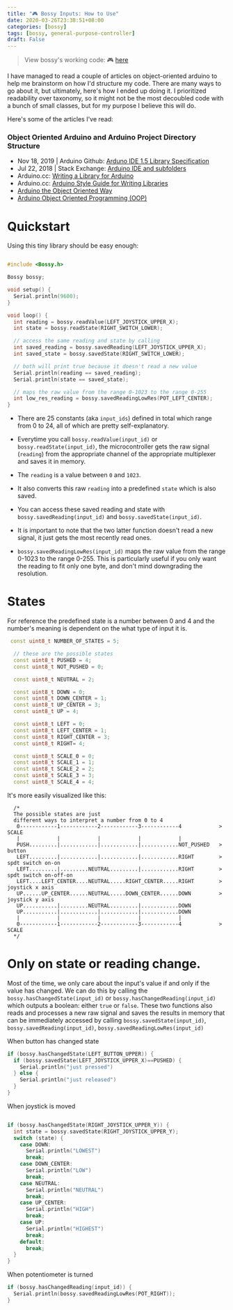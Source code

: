 ```yaml
---
title: "🎮 Bossy Inputs: How to Use"
date: 2020-03-26T23:38:51+08:00
categories: [bossy]
tags: [bossy, general-purpose-controller]
draft: False
---
```


> View bossy's working code: 🎮 [here](https://github.com/mithi/bossy)

I have managed to read a couple of articles on object-oriented arduino to help me brainstorm on
how I'd structure my code. There are many ways to go about it, but ultimately, here's
how I ended up doing it. I prioritized readability over taxonomy, so it might not be
the most decoubled code with a bunch of small classes, but for my purpose I believe this will do.

Here's some of the articles I've read:

### Object Oriented Arduino and Arduino Project Directory Structure
- Nov 18, 2019 | Arduino Github: [Arduno IDE 1.5 Library Specification](https://github.com/arduino/Arduino/wiki/Arduino-IDE-1.5%3a-Library-specification)
- Jul 22, 2018 | Stack Exchange: [Arduino IDE and subfolders](https://arduino.stackexchange.com/questions/54651/arduino-ide-and-subfolders)
- Arduino.cc: [Writing a Library for Arduino](https://www.arduino.cc/en/Hacking/libraryTutorial)
- Arduino.cc: [Arduino Style Guide for Writing Libraries](https://www.arduino.cc/en/Reference/APIStyleGuide)
- [Arduino the Object Oriented Way](http://paulmurraycbr.github.io/ArduinoTheOOWay.html)
- [Arduino Object Oriented Programming (OOP)](https://roboticsbackend.com/arduino-object-oriented-programming-oop/)

# Quickstart

Using this tiny library should be easy enough:

```c++

#include <Bossy.h>

Bossy bossy;

void setup() {
  Serial.println(9600);
}

void loop() {
  int reading = bossy.readValue(LEFT_JOYSTICK_UPPER_X);
  int state = bossy.readState(RIGHT_SWITCH_LOWER);

  // access the same reading and state by calling
  int saved_reading = bossy.savedReading(LEFT_JOYSTICK_UPPER_X);
  int saved_state = bossy.savedState(RIGHT_SWITCH_LOWER);

  // both will print true because it doesn't read a new value
  Serial.println(reading == saved_reading);
  Serial.println(state == saved_state);

  // maps the raw value from the range 0-1023 to the range 0-255
  int low_res_reading = bossy.savedReadingLowRes(POT_LEFT_CENTER);
}

```

- There are 25 constants (aka `input_ids`) defined in total which range from 0 to 24, all of which are pretty self-explanatory.

- Everytime you call `bossy.readValue(input_id)` or `bossy.readState(input_id)`, the microcontroller gets the raw signal (`reading`) from
the appropriate channel of the appropriate multiplexer and saves it in memory.

- The `reading` is a value between `0` and `1023`.

- It also converts this raw `reading` into a predefined `state` which is also saved.

- You can access these saved reading and state with `bossy.savedReading(input_id)` and `bossy.savedState(input_id)`.

- It is important to note that the two latter function doesn't read a new signal,
it just gets the most recently read ones.

- `bossy.savedReadingLowRes(input_id)` maps the raw value from the range 0-1023 to the range 0-255. This is particularly useful
if you only want the reading to fit only one byte, and don't mind downgrading the resolution.

# States

For reference the predefined state is a number between 0 and 4 and the number's meaning is dependent on
the what type of input it is.

```c++
 const uint8_t NUMBER_OF_STATES = 5;

  // these are the possible states
  const uint8_t PUSHED = 4;
  const uint8_t NOT_PUSHED = 0;

  const uint8_t NEUTRAL = 2;

  const uint8_t DOWN = 0;
  const uint8_t DOWN_CENTER = 1;
  const uint8_t UP_CENTER = 3;
  const uint8_t UP = 4;

  const uint8_t LEFT = 0;
  const uint8_t LEFT_CENTER = 1;
  const uint8_t RIGHT_CENTER = 3;
  const uint8_t RIGHT= 4;

  const uint8_t SCALE_0 = 0;
  const uint8_t SCALE_1 = 1;
  const uint8_t SCALE_2 = 2;
  const uint8_t SCALE_3 = 3;
  const uint8_t SCALE_4 = 4;
```

It's more easily visualized like this:
```
  /*
  The possible states are just
  different ways to interpret a number from 0 to 4
   0------------1------------2------------3------------4            > SCALE
   |            |            |            |            |
   PUSH.........|............|............|............NOT_PUSHED   > button
   LEFT.........|............|............|............RIGHT        > spdt switch on-on
   LEFT.........|.........NEUTRAL.........|............RIGHT        > spdt switch on-off-on
   LEFT....LEFT_CENTER....NEUTRAL.....RIGHT_CENTER.....RIGHT        > joystick x axis
   UP......UP_CENTER......NEUTRAL.....DOWN_CENTER......DOWN         > joystick y axis
   UP...........|.........NEUTRAL.........|............DOWN
   UP...........|............|............|............DOWN
   |            |            |            |            |
   0------------1------------2------------3------------4            > SCALE
  */

```

# Only on state or reading change.

Most of the time, we only care about the input's value if and only if
the value has changed. We can do this by calling the `bossy.hasChangedState(input_id)` or `bossy.hasChangedReading(input_id)`
which outputs a boolean: either `true` or `false`. These two functions also reads and processes a new raw signal
and saves the results in memory that can be immediately accessed by calling `bossy.savedState(input_id)`,
`bossy.savedReading(input_id)`, `bossy.savedReadingLowRes(input_id)`

When button has changed state
```c++
if (bossy.hasChangedState(LEFT_BUTTON_UPPER)) {
  if (bossy.savedState(LEFT_JOYSTICK_UPPER_X)==PUSHED) {
    Serial.println("just pressed")
  } else {
    Serial.println("just released")
  }
}
```

When joystick is moved
```c++

if (bossy.hasChangedState(RIGHT_JOYSTICK_UPPER_Y)) {
  int state = bossy.savedState(RIGHT_JOYSTICK_UPPER_Y);
  switch (state) {
    case DOWN:
      Serial.println("LOWEST")
      break;
    case DOWN_CENTER:
      Serial.println("LOW")
      break;
    case NEUTRAL:
      Serial.println("NEUTRAL")
      break;
    case UP_CENTER:
      Serial.println("HIGH")
      break;
    case UP:
      Serial.println("HIGHEST")
      break;
    default:
      break;
  }
}
```

When potentiometer is turned
```c++
if (bossy.hasChangedReading(input_id)) {
  Serial.println(bossy.savedReadingLowRes(POT_RIGHT));
}
```




